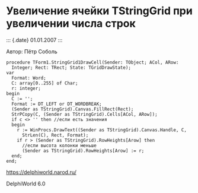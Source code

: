 Увеличение ячейки TStringGrid при увеличении числа строк
========================================================

::: {.date}
01.01.2007
:::

Автор: Пётр Соболь

    procedure TForm1.StringGrid1DrawCell(Sender: TObject; ACol, ARow:
      Integer; Rect: TRect; State: TGridDrawState);
    var
      Format: Word;
      C: array[0..255] of Char;
      r: integer;
    begin
      C := '';
      Format := DT_LEFT or DT_WORDBREAK;
      (Sender as TStringGrid).Canvas.FillRect(Rect);
      StrPCopy(C, (Sender as TStringGrid).Cells[ACol, ARow]);
      if c <> '' then //если есть значения
      begin
        r := WinProcs.DrawText((Sender as TStringGrid).Canvas.Handle, C,
          StrLen(C), Rect, Format);
        if r > (Sender as TStringGrid).RowHeights[Arow] then
          //если высота колонки меньше
          (Sender as TStringGrid).RowHeights[Arow] := r;
      end;
    end;

<https://delphiworld.narod.ru/>

DelphiWorld 6.0

 
